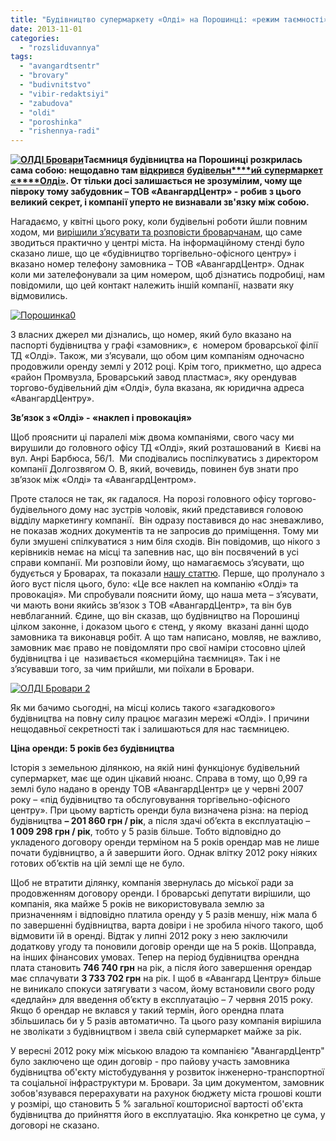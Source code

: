 ```yaml
---
title: "Будівництво супермаркету «Олді» на Порошинці: «режим таємності» та економія на міському бюджеті"
date: 2013-11-01
categories: 
  - "rozsliduvannya"
tags: 
  - "avangardtsentr"
  - "brovary"
  - "budivnitstvo"
  - "vibir-redaktsiyi"
  - "zabudova"
  - "oldi"
  - "poroshinka"
  - "rishennya-radi"
---
```


**[![ОЛДІ Бровари](https://mpz.brovary.org/wp-content/uploads/2013/11/OLDI-Brovari.jpg)](https://mpz.brovary.org/wp-content/uploads/2013/11/OLDI-Brovari.jpg)Таємниця будівництва на Порошинці розкрилась сама собою: нещодавно там [відкрився](http://www.oldi.kiev.ua/index.php?option=com_content&view=article&id=340&Itemid=40)** [**будівельн****ий** **супермаркет «****Олді»**](http://www.oldi.kiev.ua/index.php?option=com_content&view=article&id=340&Itemid=40)**. От тільки досі залишається не зрозумілим, чому ще півроку тому забудовник – ТОВ «АвангардЦентр» - робив з цього великий секрет, і компанії уперто не визнавали зв'язку між собою.**

Нагадаємо, у квітні цього року, коли будівельні роботи йшли повним ходом, ми [вирішили з’ясувати та розповісти броварчанам](https://mpz.brovary.org/sekretne-budivnitstvo-na-poroshintsi-u-poshukah-zamovnika/), що саме зводиться практично у центрі міста. На інформаційному стенді було сказано лише, що це «будівництво торгівельно-офісного центру» і вказано номер телефону замовника – ТОВ «АвангардЦентр». Однак коли ми зателефонували за цим номером, щоб дізнатись подробиці, нам повідомили, що цей контакт належить іншій компанії, назвати яку відмовились.

[![Порошинка0](https://mpz.brovary.org/wp-content/uploads/2013/04/Poroshinka0.jpg)](https://mpz.brovary.org/wp-content/uploads/2013/04/Poroshinka0.jpg)

З власних джерел ми дізнались, що номер, який було вказано на паспорті будівництва у графі «замовник», є  номером броварської філії ТД «Олді». Також, ми з’ясували, що обом цим компаніям одночасно продовжили оренду землі у 2012 році. Крім того, прикметно, що адреса «район Промвузла, Броварський завод пластмас», яку орендував торгово-будівельний дім «Олді», була вказана, як юридична адреса «АвангардЦентру».

**Зв’язок з «Олді» - «наклеп і провокація»**

Щоб прояснити ці паралелі між двома компаніями, свого часу ми вирушили до головного офісу ТД «Олді», який розташований в  Києві на вул. Анрі Барбюса, 56/1.  Ми сподівались поспілкуватись з директором компанії Долгозвягом О. В, який, вочевидь, повинен був знати про зв’язок між «Олді» та «АвангардЦентром».

Проте сталося не так, як гадалося. На порозі головного офісу торгово-будівельного дому нас зустрів чоловік, який представився головою відділу маркетингу компанії.  Він одразу поставився до нас зневажливо, не показав жодних документів та не запросив до приміщення. Тому ми були змушені спілкуватися з ним біля сходів. Він повідомив, що нікого з керівників немає на місці та запевнив нас, що він посвячений в усі справи компанії. Ми розповіли йому, що намагаємось з’ясувати, що будується у Броварах, та показали [нашу статтю](https://mpz.brovary.org/sekretne-budivnitstvo-na-poroshintsi-u-poshukah-zamovnika/). Перше, що пролунало з його вуст після цього, було: «Це все наклеп на компанію «Олді» та провокація». Ми спробували пояснити йому, що наша мета – з’ясувати, чи мають вони якийсь зв’язок з ТОВ «АвангардЦентр», та він був невблаганний. Єдине, що він сказав, що будівництво на Порошинці цілком законне, і доказом цього є стенд, у якому  вказані данні щодо замовника та виконавця робіт. А що там написано, мовляв, не важливо, замовник має право не повідомляти про свої наміри стосовно цілей будівництва і це  називається «комерційна таємниця». Так і не з’ясувавши того, за чим прийшли, ми поїхали в Бровари.

[![ОЛДІ Бровари 2](https://mpz.brovary.org/wp-content/uploads/2013/11/OLDI-Brovari-2.jpg)](https://mpz.brovary.org/wp-content/uploads/2013/11/OLDI-Brovari-2.jpg)

Як ми бачимо сьогодні, на місці колись такого «загадкового» будівництва на повну силу працює магазин мережі «Олді». І причини нещодавньої секретності так і залишаються для нас таємницею.

**Ціна оренди: 5 років без будівництва**

Історія з земельною ділянкою, на якій нині функціонує будівельний супермаркет, має ще один цікавий нюанс. Справа в тому, що 0,99 га землі було надано в оренду ТОВ «АвангардЦентр» це у червні 2007 року – «під будівництво та обслуговування торгівельно-офісного центру». При цьому вартість оренди була визначена різна: на період будівництва **– 201 860 грн / рік**, а після здачі об’єкта в експлуатацію – **1 009 298 грн / рік**, тобто у 5 разів більше. Тобто відповідно до укладеного договору оренди терміном на 5 років орендар мав не лише почати будівництво, а й завершити його. Однак влітку 2012 року ніяких готових об’єктів на цій землі ще не було.

Щоб не втратити ділянку, компанія звернулась до міської ради за продовженням договору оренди. І броварські депутати вирішили, що компанія, яка майже 5 років не використовувала землю за призначенням і відповідно платила оренду у 5 разів меншу, ніж мала б по завершенні будівництва, варта довіри і не зробила нічого такого, щоб відмовити їй в оренді. Відтак у липні 2012 року з нею заключили додаткову угоду та поновили договір оренди ще на 5 років. Щоправда, на інших фінансових умовах. Тепер на період будівництва орендна плата становить **746 740 грн** на рік, а після його завершення орендар має сплачувати **3 733 702 грн** на рік. І щоб в «Авангард Центру» більше не виникало спокуси затягувати з часом, йому встановили свого роду «дедлайн» для введення об’єкту в експлуатацію – 7 червня 2015 року. Якщо б орендар не вклався у такий термін, його орендна плата збільшилась би у 5 разів автоматично. Та цього разу компанія вирішила не зволікати з будівництвом і звела свій супермаркет майже за рік.

У вересні 2012 року між міською владою та компанією "АвангардЦентр" було заключено ще один договір - про пайову участь замовника будівництва об'єкту містобудування у розвиток інженерно-транспортної та соціальної інфраструктури м. Бровари. За цим документом, замовник зобов'язувався перерахувати на рахунок бюджету міста грошові кошти у розмірі, що становить 5 % загальної кошторисної вартості об'єкта будівництва до прийняття його в експлуатацію. Яка конкретно це сума, у договорі не сказано.
